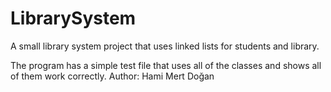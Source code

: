 # LibrarySystem
A small library system project that uses linked lists for students and library.

The program has a simple test file that uses all of the classes and shows all of them work correctly.
Author: Hami Mert Doğan
